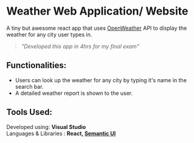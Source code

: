 # Weather Web Application/ Website 
A tiny but awesome react app that uses [OpenWeather](https://openweathermap.org/) API to display the weather for any city user types in.

>*"Developed this app in 4hrs for my final exam"*

## Functionalities: 
 * Users can look up the weather for any city by typing it's name in the search bar.
 * A detailed weather report is shown to the user.

## Tools Used: 
 Developed using:  **Visual Studio**  
 Languages & Libraries : **React, [Semantic UI](https://semantic-ui.com/)** 


